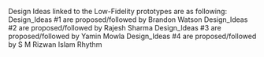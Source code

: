 Design Ideas linked to the Low-Fidelity prototypes are as following:
Design_Ideas #1 are proposed/followed by Brandon Watson
Design_Ideas #2 are proposed/followed by Rajesh Sharma
Design_Ideas #3 are proposed/followed by Yamin Mowla
Design_Ideas #4 are proposed/followed by S M Rizwan Islam Rhythm
